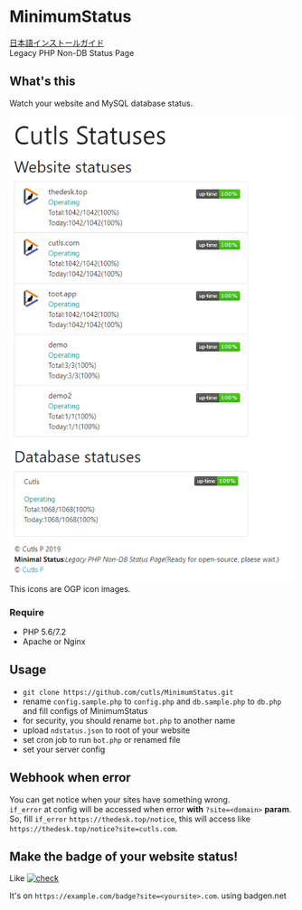 # MinimumStatus

[日本語インストールガイド](INSTALL.ja.md)  
Legacy PHP Non-DB Status Page

## What's this

Watch your website and MySQL database status.  

![screenshot](https://raw.githubusercontent.com/cutls/MinimumStatus/master/minimal.png)  
This icons are OGP icon images.

### Require

* PHP 5.6/7.2
* Apache or Nginx

## Usage
  
* `git clone https://github.com/cutls/MinimumStatus.git`
* rename `config.sample.php` to `config.php` and `db.sample.php` to `db.php` and fill configs of MinimumStatus
* for security, you should rename `bot.php` to another name
* upload `ndstatus.json` to root of your website
* set cron job to run `bot.php` or renamed file
* set your server config

## Webhook when error

You can get notice when your sites have something wrong.  
`if_error` at config will be accessed when error **with** `?site=<domain>` **param**.  
So, fill `if_error` `https://thedesk.top/notice`, this will access like `https://thedesk.top/notice?site=cutls.com`.

## Make the badge of your website status!

Like [![check](https://status.cutls.com/badge/?site=thedesk.top)](https://status.cutls.com) 

It's on `https://example.com/badge?site=<yoursite>.com`. using badgen.net